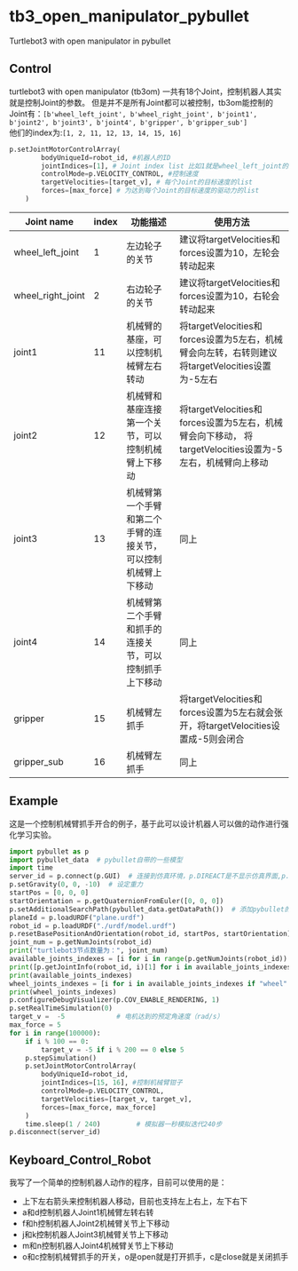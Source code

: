 # tb3_open_manipulator_pybullet
Turtlebot3 with open manipulator in pybullet

## Control
turtlebot3 with open manipulator (tb3om) 一共有18个Joint，控制机器人其实就是控制Joint的参数。
但是并不是所有Joint都可以被控制，tb3om能控制的Joint有：`[b'wheel_left_joint', b'wheel_right_joint', b'joint1', b'joint2', b'joint3', b'joint4', b'gripper', b'gripper_sub']` <br>
他们的index为:`[1, 2, 11, 12, 13, 14, 15, 16]` <br>
```python
p.setJointMotorControlArray(
        bodyUniqueId=robot_id, #机器人的ID
        jointIndices=[1], # Joint index list 比如1就是wheel_left_joint的index
        controlMode=p.VELOCITY_CONTROL, #控制速度
        targetVelocities=[target_v], # 每个Joint的目标速度的list
        forces=[max_force] # 为达到每个Joint的目标速度的驱动力的list
    )
```

| Joint name | index | 功能描述 | 使用方法 |
|  ----  | ----  | ----  | ----  |
| wheel_left_joint | 1 | 左边轮子的关节 | 建议将targetVelocities和forces设置为10，左轮会转动起来|
| wheel_right_joint | 2 | 右边轮子的关节 | 建议将targetVelocities和forces设置为10，右轮会转动起来 |
| joint1 | 11 | 机械臂的基座，可以控制机械臂左右转动 | 将targetVelocities和forces设置为5左右，机械臂会向左转，右转则建议将targetVelocities设置为-5左右 |
| joint2 | 12 | 机械臂和基座连接第一个关节，可以控制机械臂上下移动| 将targetVelocities和forces设置为5左右，机械臂会向下移动， 将targetVelocities设置为-5左右，机械臂向上移动|
| joint3 | 13 | 机械臂第一个手臂和第二个手臂的连接关节，可以控制机械臂上下移动| 同上 |
| joint4 | 14 | 机械臂第二个手臂和抓手的连接关节，可以控制抓手上下移动| 同上 |
| gripper | 15 | 机械臂左抓手| 将targetVelocities和forces设置为5左右就会张开，将targetVelocities设置成-5则会闭合|
| gripper_sub | 16 | 机械臂左抓手| 同上|

## Example
这是一个控制机械臂抓手开合的例子，基于此可以设计机器人可以做的动作进行强化学习实验。
```python
import pybullet as p
import pybullet_data  # pybullet自带的一些模型
import time
server_id = p.connect(p.GUI)  # 连接到仿真环境，p.DIREACT是不显示仿真界面,p.GUI则为显示仿真界面
p.setGravity(0, 0, -10)  # 设定重力
startPos = [0, 0, 0]
startOrientation = p.getQuaternionFromEuler([0, 0, 0])
p.setAdditionalSearchPath(pybullet_data.getDataPath())  # 添加pybullet的额外数据地址，使程序可以直接调用到内部的一些模型
planeId = p.loadURDF("plane.urdf")
robot_id = p.loadURDF("./urdf/model.urdf")
p.resetBasePositionAndOrientation(robot_id, startPos, startOrientation)
joint_num = p.getNumJoints(robot_id)
print("turtlebot3节点数量为：", joint_num)
available_joints_indexes = [i for i in range(p.getNumJoints(robot_id)) if p.getJointInfo(robot_id, i)[2] != p.JOINT_FIXED]
print([p.getJointInfo(robot_id, i)[1] for i in available_joints_indexes])
print(available_joints_indexes)
wheel_joints_indexes = [i for i in available_joints_indexes if "wheel" in str(p.getJointInfo(robot_id, i)[1])]
print(wheel_joints_indexes)
p.configureDebugVisualizer(p.COV_ENABLE_RENDERING, 1)
p.setRealTimeSimulation(0)
target_v =  -5             # 电机达到的预定角速度（rad/s）
max_force = 5
for i in range(100000):
    if i % 100 == 0:
        target_v = -5 if i % 200 == 0 else 5
    p.stepSimulation()
    p.setJointMotorControlArray(
        bodyUniqueId=robot_id,
        jointIndices=[15, 16], #控制机械臂钳子
        controlMode=p.VELOCITY_CONTROL,
        targetVelocities=[target_v, target_v],
        forces=[max_force, max_force]
    )
    time.sleep(1 / 240)         # 模拟器一秒模拟迭代240步
p.disconnect(server_id)
```
## Keyboard_Control_Robot
我写了一个简单的控制机器人动作的程序，目前可以使用的是：
- 上下左右箭头来控制机器人移动，目前也支持左上右上，左下右下
- a和d控制机器人Joint1机械臂左转右转
- f和h控制机器人Joint2机械臂关节上下移动
- j和k控制机器人Joint3机械臂关节上下移动
- m和n控制机器人Joint4机械臂关节上下移动
- o和c控制机械臂抓手的开关，o是open就是打开抓手，c是close就是关闭抓手